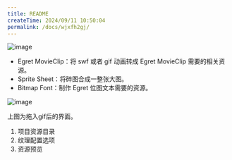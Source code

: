 ```yaml
---
title: README
createTime: 2024/09/11 10:50:04
permalink: /docs/wjxfh2gj/
---
```


![image](1.PNG)

* Egret MovieClip：将 swf 或者 gif 动画转成 Egret MovieClip 需要的相关资源。
* Sprite Sheet：将碎图合成一整张大图。
* Bitmap Font：制作 Egret 位图文本需要的资源。

![image](2.png)

上图为拖入gif后的界面。

1. 项目资源目录
2. 纹理配置选项
3. 资源预览